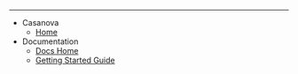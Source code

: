 ---

* Casanova
    * [Home](/)
* Documentation
    * [Docs Home](/docs/)
    * [Getting Started Guide](/docs/getting-started)
